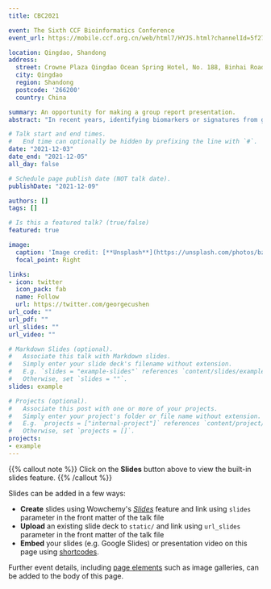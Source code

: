 ```yaml
---
title: CBC2021

event: The Sixth CCF Bioinformatics Conference
event_url: https://mobile.ccf.org.cn/web/html7/HYJS.html?channelId=5f27e9bff2ad47838e3d57360118f231&globalId=m8359255541705646081619341782860

location: Qingdao, Shandong
address:
  street: Crowne Plaza Qingdao Ocean Spring Hotel, No. 188, Binhai Road, Jimo District, Qingdao
  city: Qingdao
  region: Shandong
  postcode: '266200'
  country: China

summary: An opportunity for making a group report presentation.
abstract: "In recent years, identifying biomarkers or signatures from gene expression profiling data has attracted much attention in bioinformatics. The successful discovery of high-grade serous ovarian cancer (HGSOC) biomarkers will be beneficial to reduce the risk of ovarian cancer among women for early disease detection. In this paper, we proposed a method for identifying biomarkers for HGSOC from publically available gene expression data. We employed SVM-RFE as the machine learning with feature selection method based on the comparisons with the other four alternative methods, namely AB-RFE, NN-RFE, RF-RFE and KNN-RFE. With the direction of the classification performances in these methods, a total of 52 robust genes with occurrences more than or equal to two times in the five selected feature subsets were regarded as diagnostic biomarkers for HGSOC. We further justified the findings via clustering, correlation, functional enrichment analysis and independent data validation. Particularly, we verified the classification performance with the identified biomarkers on the 295 samples in five independent datasets. It showed that the average AUC value reaches 0.979 with a standard deviation of 0.031, which showed the effectiveness of diagnosis for HGSOC by these biomarkers. Our proposed biomarker discovery strategy may also serve as a model for identifying unknown biomarkers for other diseases from high-throughput gene expression data."

# Talk start and end times.
#   End time can optionally be hidden by prefixing the line with `#`.
date: "2021-12-03"
date_end: "2021-12-05"
all_day: false

# Schedule page publish date (NOT talk date).
publishDate: "2021-12-09"

authors: []
tags: []

# Is this a featured talk? (true/false)
featured: true

image:
  caption: 'Image credit: [**Unsplash**](https://unsplash.com/photos/bzdhc5b3Bxs)'
  focal_point: Right

links:
- icon: twitter
  icon_pack: fab
  name: Follow
  url: https://twitter.com/georgecushen
url_code: ""
url_pdf: ""
url_slides: ""
url_video: ""

# Markdown Slides (optional).
#   Associate this talk with Markdown slides.
#   Simply enter your slide deck's filename without extension.
#   E.g. `slides = "example-slides"` references `content/slides/example-slides.md`.
#   Otherwise, set `slides = ""`.
slides: example

# Projects (optional).
#   Associate this post with one or more of your projects.
#   Simply enter your project's folder or file name without extension.
#   E.g. `projects = ["internal-project"]` references `content/project/deep-learning/index.md`.
#   Otherwise, set `projects = []`.
projects:
- example
---
```


{{% callout note %}}
Click on the **Slides** button above to view the built-in slides feature.
{{% /callout %}}

Slides can be added in a few ways:

- **Create** slides using Wowchemy's [*Slides*](https://wowchemy.com/docs/managing-content/#create-slides) feature and link using `slides` parameter in the front matter of the talk file
- **Upload** an existing slide deck to `static/` and link using `url_slides` parameter in the front matter of the talk file
- **Embed** your slides (e.g. Google Slides) or presentation video on this page using [shortcodes](https://wowchemy.com/docs/writing-markdown-latex/).

Further event details, including [page elements](https://wowchemy.com/docs/writing-markdown-latex/) such as image galleries, can be added to the body of this page.
